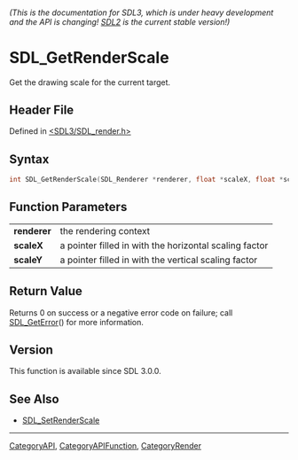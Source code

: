 ###### (This is the documentation for SDL3, which is under heavy development and the API is changing! [SDL2](https://wiki.libsdl.org/SDL2/) is the current stable version!)
# SDL_GetRenderScale

Get the drawing scale for the current target.

## Header File

Defined in [<SDL3/SDL_render.h>](https://github.com/libsdl-org/SDL/blob/main/include/SDL3/SDL_render.h)

## Syntax

```c
int SDL_GetRenderScale(SDL_Renderer *renderer, float *scaleX, float *scaleY);

```

## Function Parameters

|                  |                                                        |
| ---------------- | ------------------------------------------------------ |
| **renderer**     | the rendering context                                  |
| **scaleX**       | a pointer filled in with the horizontal scaling factor |
| **scaleY**       | a pointer filled in with the vertical scaling factor   |

## Return Value

Returns 0 on success or a negative error code on failure; call
[SDL_GetError](SDL_GetError)() for more information.

## Version

This function is available since SDL 3.0.0.

## See Also

- [SDL_SetRenderScale](SDL_SetRenderScale)

----
[CategoryAPI](CategoryAPI), [CategoryAPIFunction](CategoryAPIFunction), [CategoryRender](CategoryRender)

